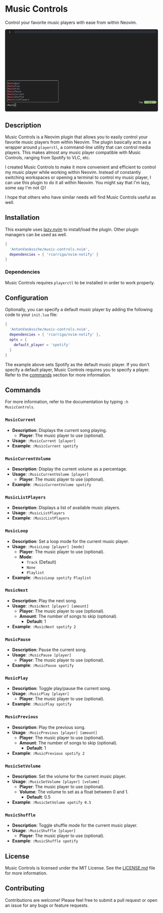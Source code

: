 # Music Controls

Control your favorite music players with ease from within Neovim.

![preview](./assets/preview.gif)

## Description

Music Controls is a Neovim plugin that allows you to easily control your favorite
music players from within Neovim. The plugin basically acts as a wrapper around
`playerctl`, a command-line utility that can control media players.
This makes almost any music player compatible with Music Controls, ranging from
Spotify to VLC, etc.

I created Music Controls to make it more convenient and efficient to control my
music player while working within Neovim. Instead of constantly switching workspaces
or opening a terminal to control my music player, I can use this plugin to do it
all within Neovim. You might say that I'm lazy, some say I'm not 😉!

I hope that others who have similar needs will find Music Controls useful as well.

## Installation

This example uses [lazy.nvim](https://github.com/folke/lazy.nvim) to install/load
the plugin. Other plugin managers can be used as well.

```lua
{
  'AntonVanAssche/music-controls.nvim',
  dependencies = { 'rcarriga/nvim-notify' }
}
```

### Dependencies

Music Controls requires `playerctl`  to be installed in order to work properly.

## Configuration

Optionally, you can specify a default music player by adding the following code
to your `init.lua` file:

```lua
{
  'AntonVanAssche/music-controls.nvim',
  dependencies = { 'rcarriga/nvim-notify' },
  opts = {
    default_player = 'spotify'
  }
}
```

The example above sets Spotify as the default music player.
If you don't specify a default player, Music Controls requires you to specify a player.
Refer to the [commands](#commands) section for more information.

## Commands

For more information, refer to the documentation by typing `:h MusicControls`.

### `MusicCurrent`

- **Description**: Displays the current song playing.
  - **Player**: The music player to use (optional).
- **Usage**: `:MusicCurrent [player]`
- **Example**: `:MusicCurrent spotify`

### `MusicCurrentVolume`

- **Description**: Display the current volume as a percentage.
- **Usage**: `:MusicCurrentVolume [player]`
  - **Player**: The music player to use (optional).
- **Example**: `:MusicCurrentVolume spotify`

### `MusicListPlayers`

- **Description**: Displays a list of available music players.
- **Usage**: `:MusicListPlayers`
- **Example**: `:MusicListPlayers`

### `MusicLoop`

- **Description**: Set a loop mode for the current music player.
- **Usage**: `:MusicLoop [player] [mode]`
  - **Player**: The music player to use (optional).
  - **Mode**:
    - `Track` (Default)
    - `None`
    - `Playlist`
- **Example**: `:MusicLoop spotify Playlist`

### `MusicNext`

- **Description**: Play the next song.
- **Usage**: `:MusicNext [player] [amount]`
  - **Player**: The music player to use (optional).
  - **Amount**: The number of songs to skip (optional).
    - **Default**: 1
- **Example**: `:MusicNext spotify 2`

### `MusicPause`

- **Description**: Pause the current song.
- **Usage**: `:MusicPause [player]`
  - **Player**: The music player to use (optional).
- **Example**: `:MusicPause spotify`

### `MusicPlay`

- **Description**: Toggle play/pause the current song.
- **Usage**: `:MusicPlay [player]`
  - **Player**: The music player to use (optional).
- **Example**: `:MusicPlay spotify`

### `MusicPrevious`

- **Description**: Play the previous song.
- **Usage**: `:MusicPrevious [player] [amount]`
  - **Player**: The music player to use (optional).
  - **Amount**: The number of songs to skip (optional).
    - **Default**: 1
- **Example**: `:MusicPrevious spotify 2`

### `MusicSetVolume`

- **Description**: Set the volume for the current music player.
- **Usage**: `:MusicSetVolume [player] [volume]`
  - **Player**: The music player to use (optional).
  - **Volume**: The volume to set as a float between 0 and 1.
    - **Default**: 0.5
- **Example**: `:MusicSetVolume spotify 0.5`

### `MusicShuffle`

- **Description**: Toggle shuffle mode for the current music player.
- **Usage**: `:MusicShuffle [player]`
  - **Player**: The music player to use (optional).
- **Example**: `:MusicShuffle spotify`

## License

Music Controls is licensed under the MIT License. See the [LICENSE.md](./LICENSE.md)
file for more information.

## Contributing

Contributions are welcome! Please feel free to submit a pull request or open an issue
for any bugs or feature requests.
